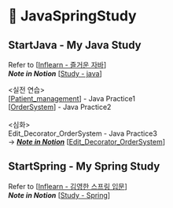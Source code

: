 # 📗 JavaSpringStudy

## StartJava - My Java Study

Refer to [[Inflearn - 즐거운 자바](https://www.inflearn.com/course/%EC%A6%90%EA%B1%B0%EC%9A%B4-%EC%9E%90%EB%B0%94/dashboard)]
</br>
***Note in Notion***
[[Study - java](https://www.notion.so/JAVA-study-b04c8460bf3142d0aee31443edc5c5bd)]
</br>


<실전 연습></br>
[[Patient_management](https://github.com/ceginer/JavaSpringStudy/tree/main/Patient_management)] - Java Practice1</br>
[[OrderSystem](https://github.com/ceginer/JavaSpringStudy/tree/main/OrderSystem)] - Java Practice2</br></br>
<심화></br>
Edit_Decorator_OrderSystem - Java Practice3</br>
->  <u>***Note in Notion***</u> [[Edit_Decorator_OrderSystem](https://www.notion.so/Decorator-OrderSystem-ce064bd18e4b4cb584607a4fe5469199)]





## StartSpring - My Spring Study

Refer to [[Inflearn - 김영한 스프링 입문](https://www.inflearn.com/course/%EC%8A%A4%ED%94%84%EB%A7%81-%EC%9E%85%EB%AC%B8-%EC%8A%A4%ED%94%84%EB%A7%81%EB%B6%80%ED%8A%B8/dashboard)]
</br>
***Note in Notion*** [[Study - Spring](https://www.notion.so/Spring-Study-a43f89124ec749e69da426a4f0ff82a9)]
